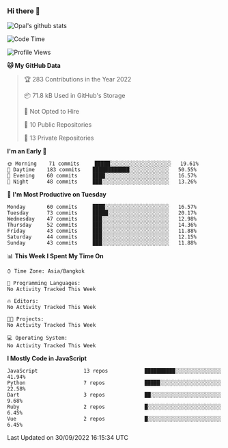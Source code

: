 ### Hi there 👋

![Opal's github stats](https://github-readme-stats.vercel.app/api?username=coolkidneversleep&count_private=true&show_icons=true&theme=radical)


<!--START_SECTION:waka-->
![Code Time](http://img.shields.io/badge/Code%20Time-64%20hrs%2038%20mins-blue)

![Profile Views](http://img.shields.io/badge/Profile%20Views-0-blue)

**🐱 My GitHub Data** 

> 🏆 283 Contributions in the Year 2022
 > 
> 📦 71.8 kB Used in GitHub's Storage 
 > 
> 🚫 Not Opted to Hire
 > 
> 📜 10 Public Repositories 
 > 
> 🔑 13 Private Repositories  
 > 
**I'm an Early 🐤** 

```text
🌞 Morning    71 commits     █████░░░░░░░░░░░░░░░░░░░░   19.61% 
🌆 Daytime    183 commits    ████████████░░░░░░░░░░░░░   50.55% 
🌃 Evening    60 commits     ████░░░░░░░░░░░░░░░░░░░░░   16.57% 
🌙 Night      48 commits     ███░░░░░░░░░░░░░░░░░░░░░░   13.26%

```
📅 **I'm Most Productive on Tuesday** 

```text
Monday       60 commits     ████░░░░░░░░░░░░░░░░░░░░░   16.57% 
Tuesday      73 commits     █████░░░░░░░░░░░░░░░░░░░░   20.17% 
Wednesday    47 commits     ███░░░░░░░░░░░░░░░░░░░░░░   12.98% 
Thursday     52 commits     ███░░░░░░░░░░░░░░░░░░░░░░   14.36% 
Friday       43 commits     ███░░░░░░░░░░░░░░░░░░░░░░   11.88% 
Saturday     44 commits     ███░░░░░░░░░░░░░░░░░░░░░░   12.15% 
Sunday       43 commits     ███░░░░░░░░░░░░░░░░░░░░░░   11.88%

```


📊 **This Week I Spent My Time On** 

```text
⌚︎ Time Zone: Asia/Bangkok

💬 Programming Languages: 
No Activity Tracked This Week

🔥 Editors: 
No Activity Tracked This Week

🐱‍💻 Projects: 
No Activity Tracked This Week

💻 Operating System: 
No Activity Tracked This Week

```

**I Mostly Code in JavaScript** 

```text
JavaScript               13 repos            ██████████░░░░░░░░░░░░░░░   41.94% 
Python                   7 repos             █████░░░░░░░░░░░░░░░░░░░░   22.58% 
Dart                     3 repos             ██░░░░░░░░░░░░░░░░░░░░░░░   9.68% 
Ruby                     2 repos             █░░░░░░░░░░░░░░░░░░░░░░░░   6.45% 
Vue                      2 repos             █░░░░░░░░░░░░░░░░░░░░░░░░   6.45%

```



 Last Updated on 30/09/2022 16:15:34 UTC
<!--END_SECTION:waka-->
